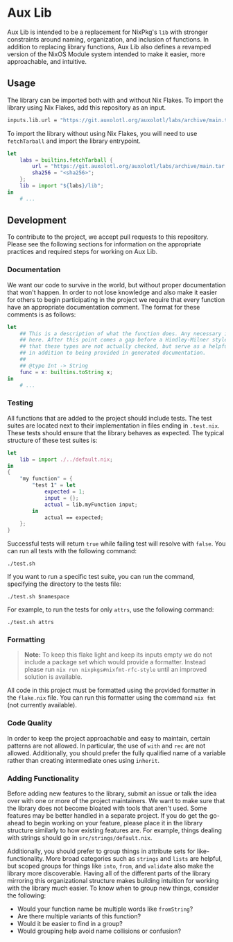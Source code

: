 # Aux Lib

Aux Lib is intended to be a replacement for NixPkg's `lib` with stronger constraints around naming,
organization, and inclusion of functions. In addition to replacing library functions, Aux Lib also
defines a revamped version of the NixOS Module system intended to make it easier, more approachable,
and intuitive.

## Usage

The library can be imported both with and without Nix Flakes. To import the library using Nix Flakes,
add this repository as an input.

```nix
inputs.lib.url = "https://git.auxolotl.org/auxolotl/labs/archive/main.tar.gz?dir=lib";
```

To import the library without using Nix Flakes, you will need to use `fetchTarball` and import the
library entrypoint.

```nix
let
    labs = builtins.fetchTarball {
        url = "https://git.auxolotl.org/auxolotl/labs/archive/main.tar.gz";
        sha256 = "<sha256>";
    };
    lib = import "${labs}/lib";
in
    # ...
```

## Development

To contribute to the project, we accept pull requests to this repository. Please see the following
sections for information on the appropriate practices and required steps for working on Aux Lib.

### Documentation

We want our code to survive in the world, but without proper documentation that won't happen. In
order to not lose knowledge and also make it easier for others to begin participating in the
project we require that every function have an appropriate documentation comment. The format for
these comments is as follows:

```nix
let
    ## This is a description of what the function does. Any necessary information can be added
    ## here. After this point comes a gap before a Hindley-Milner style type signature. Note
    ## that these types are not actually checked, but serve as a helpful addition for the user
    ## in addition to being provided in generated documentation.
    ##
    ## @type Int -> String
    func = x: builtins.toString x;
in
    # ...
```

### Testing

All functions that are added to the project should include tests. The test suites are located
next to their implementation in files ending in `.test.nix`. These tests should ensure that
the library behaves as expected. The typical structure of these test suites is:

```nix
let
    lib = import ./../default.nix;
in
{
    "my function" = {
        "test 1" = let
            expected = 1;
            input = {};
            actual = lib.myFunction input;
        in
            actual == expected;
    };
}
```

Successful tests will return `true` while failing test will resolve with `false`. You can run
all tests with the following command:

```shell
./test.sh
```

If you want to run a specific test suite, you can run the command, specifying the directory
to the tests file:

```shell
./test.sh $namespace
```

For example, to run the tests for only `attrs`, use the following command:

```shell
./test.sh attrs
```

### Formatting

> **Note:** To keep this flake light and keep its inputs empty we do not include a package
> set which would provide a formatter. Instead please run `nix run nixpkgs#nixfmt-rfc-style`
> until an improved solution is available.

All code in this project must be formatted using the provided formatter in the `flake.nix`
file. You can run this formatter using the command `nix fmt` (not currently available).

### Code Quality

In order to keep the project approachable and easy to maintain, certain patterns are not allowed.
In particular, the use of `with` and `rec` are not allowed. Additionally, you should prefer the
fully qualified name of a variable rather than creating intermediate ones using `inherit`.

### Adding Functionality

Before adding new features to the library, submit an issue or talk the idea over with one or
more of the project maintainers. We want to make sure that the library does not become bloated
with tools that aren't used. Some features may be better handled in a separate project. If you
do get the go-ahead to begin working on your feature, please place it in the library structure
similarly to how existing features are. For example, things dealing with strings should go in
`src/strings/default.nix`.

Additionally, you should prefer to group things in attribute sets for like-functionality. More
broad categories such as `strings` and `lists` are helpful, but scoped groups for things like
`into`, `from`, and `validate` also make the library more discoverable. Having all of the
different parts of the library mirroring this organizational structure makes building intuition
for working with the library much easier. To know when to group new things, consider the
following:

- Would your function name be multiple words like `fromString`?
- Are there multiple variants of this function?
- Would it be easier to find in a group?
- Would grouping help avoid name collisions or confusion?
